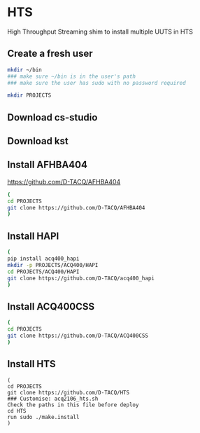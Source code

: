# HTS
High Throughput Streaming shim to install multiple UUTS in HTS

## Create a fresh user
```bash
mkdir ~/bin
### make sure ~/bin is in the user's path
### make sure the user has sudo with no password required

mkdir PROJECTS
```
## Download cs-studio
## Download kst
## Install AFHBA404
https://github.com/D-TACQ/AFHBA404
```bash
(
cd PROJECTS
git clone https://github.com/D-TACQ/AFHBA404
)
```
## Install HAPI
```bash
(
pip install acq400_hapi
mkdir -p PROJECTS/ACQ400/HAPI
cd PROJECTS/ACQ400/HAPI
git clone https://github.com/D-TACQ/acq400_hapi
)
```
## Install ACQ400CSS
```bash
(
cd PROJECTS
git clone https://github.com/D-TACQ/ACQ400CSS
)
```
## Install HTS
```
(
cd PROJECTS
git clone https://github.com/D-TACQ/HTS
### Customise: acq2106_hts.sh
Check the paths in this file before deploy
cd HTS
run sudo ./make.install
)
```



